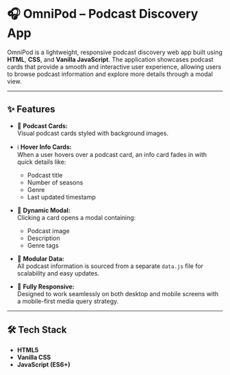 # 🎧 OmniPod – Podcast Discovery App

OmniPod is a lightweight, responsive podcast discovery web app built using **HTML**, **CSS**, and **Vanilla JavaScript**. The application showcases podcast cards that provide a smooth and interactive user experience, allowing users to browse podcast information and explore more details through a modal view.

---

## ✨ Features

- 🎴 **Podcast Cards:**  
  Visual podcast cards styled with background images.

- ℹ️ **Hover Info Cards:**  
  When a user hovers over a podcast card, an info card fades in with quick details like:
  - Podcast title  
  - Number of seasons  
  - Genre  
  - Last updated timestamp

- 💬 **Dynamic Modal:**  
  Clicking a card opens a modal containing:
  - Podcast image  
  - Description  
  - Genre tags  

- 📁 **Modular Data:**  
  All podcast information is sourced from a separate `data.js` file for scalability and easy updates.

- 📱 **Fully Responsive:**  
  Designed to work seamlessly on both desktop and mobile screens with a mobile-first media query strategy.

---

## 🛠️ Tech Stack

- **HTML5**  
- **Vanilla CSS**  
- **JavaScript (ES6+)**

